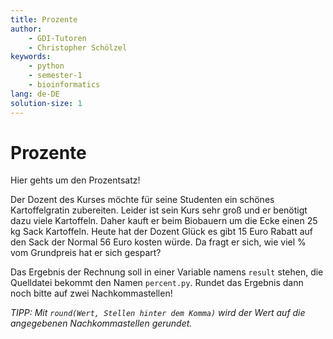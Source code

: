 ```yaml
---
title: Prozente
author:
    - GDI-Tutoren
    - Christopher Schölzel
keywords:
    - python
    - semester-1
    - bioinformatics
lang: de-DE
solution-size: 1
---
```


# Prozente

Hier gehts um den Prozentsatz!

Der Dozent des Kurses möchte für seine Studenten ein schönes Kartoffelgratin zubereiten.
Leider ist sein Kurs sehr groß und er benötigt dazu viele Kartoffeln.
Daher kauft er beim Biobauern um die Ecke einen 25 kg Sack Kartoffeln.
Heute hat der Dozent Glück es gibt 15 Euro Rabatt auf den Sack der Normal 56 Euro kosten würde.
Da fragt er sich, wie viel % vom Grundpreis hat er sich gespart?

Das Ergebnis der Rechnung soll in einer Variable namens `result` stehen, die Quelldatei bekommt den Namen `percent.py`.
Rundet das Ergebnis dann noch bitte auf zwei Nachkommastellen!

*TIPP: Mit `round(Wert, Stellen hinter dem Komma)` wird der Wert auf die angegebenen Nachkommastellen gerundet.*